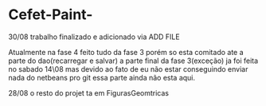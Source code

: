# Cefet-Paint-

30/08 trabalho finalizado e adicionado via ADD FILE


Atualmente na fase 4
feito tudo da fase 3 porém so esta comitado ate a parte do dao(recarregar e salvar) a parte final da fase 3(exceção) ja foi feita no sabado 14\08 mas devido ao fato de eu não
estar conseguindo enviar nada do netbeans pro git essa parte ainda não esta aqui.

28/08 o resto do projet ta em FigurasGeomtricas
